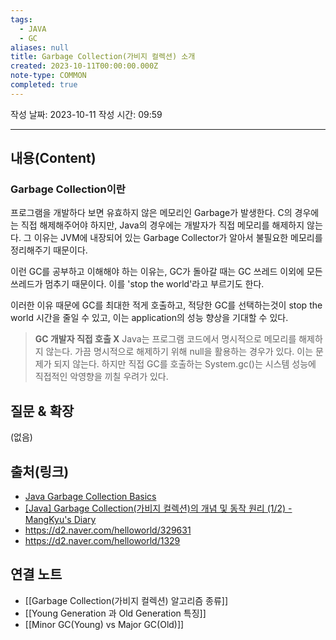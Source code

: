 ```yaml
---
tags:
  - JAVA
  - GC
aliases: null
title: Garbage Collection(가비지 컬렉션) 소개
created: 2023-10-11T00:00:00.000Z
note-type: COMMON
completed: true
---
```

작성 날짜: 2023-10-11
작성 시간: 09:59


----
## 내용(Content)

### Garbage Collection이란

프로그램을 개발하다 보면 유효하지 않은 메모리인 Garbage가 발생한다. C의 경우에는 직접 해제해주어야 하지만, Java의 경우에는 개발자가 직접 메모리를 해제하지 않는다. 그 이유는 JVM에 내장되어 있는 Garbage Collector가 알아서 불필요한 메모리를 정리해주기 때문이다. 

이런 GC를 공부하고 이해해야 하는 이유는, GC가 돌아갈 때는 GC 쓰레드 이외에 모든 쓰레드가 멈추기 때문이다. 이를 'stop the world'라고 부르기도 한다.

이러한 이유 때문에 GC를 최대한 적게 호출하고, 적당한 GC를 선택하는것이 stop the world 시간을 줄일 수 있고, 이는 application의 성능 향상을 기대할 수 있다.


> **GC 개발자 직접 호출 X**
> Java는 프로그램 코드에서 명시적으로 메모리를 해제하지 않는다. 가끔 명시적으로 해제하기 위해 null을 활용하는 경우가 있다. 이는 문제가 되지 않는다. 하지만 직접 GC를 호출하는 System.gc()는 시스템 성능에 직접적인 악영향을 끼칠 우려가 있다.
## 질문 & 확장

(없음)

## 출처(링크)
- [Java Garbage Collection Basics](https://www.oracle.com/webfolder/technetwork/tutorials/obe/java/gc01/index.html)
- [\[Java\] Garbage Collection(가비지 컬렉션)의 개념 및 동작 원리 (1/2) - MangKyu's Diary](https://mangkyu.tistory.com/118)
- https://d2.naver.com/helloworld/329631
- https://d2.naver.com/helloworld/1329
## 연결 노트
- [[Garbage Collection(가비지 컬렉션) 알고리즘 종류]]
- [[Young Generation 과 Old Generation 특징]]
- [[Minor GC(Young) vs Major GC(Old)]]










